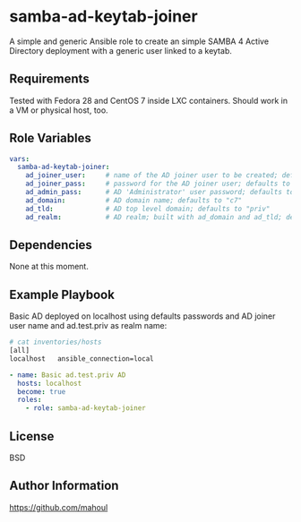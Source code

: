 samba-ad-keytab-joiner
======================

A simple and generic Ansible role to create an simple SAMBA 4 Active Directory deployment with a generic user linked to a keytab.

Requirements
------------

Tested with Fedora 28 and CentOS 7 inside LXC containers. Should work in a VM or physical host, too.

Role Variables
--------------

```yaml
vars:
  samba-ad-keytab-joiner:
    ad_joiner_user:		# name of the AD joiner user to be created; default to "ad-joiner"
    ad_joiner_pass:		# password for the AD joiner user; defaults to "FakePass 123"
    ad_admin_pass:		# AD 'Administrator' user password; defaults to "FakePass 123"
    ad_domain:			# AD domain name; defaults to "c7"
    ad_tld:				# AD top level domain; defaults to "priv"
    ad_realm:			# AD realm; built with ad_domain and ad_tld; defaults to "c7.priv"
```

Dependencies
------------

None at this moment.

Example Playbook
----------------

Basic AD deployed on localhost using defaults passwords and AD joiner user name and ad.test.priv as realm name:

```sh
# cat inventories/hosts 
[all]
localhost	ansible_connection=local
```

```yaml
- name: Basic ad.test.priv AD 
  hosts: localhost
  become: true
  roles:
    - role: samba-ad-keytab-joiner
```

License
-------

BSD

Author Information
------------------

https://github.com/mahoul
